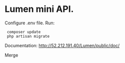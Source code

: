 # Lumen mini API.


Configure .env file.
Run: 
```
 composer update
 php artisan migrate
 ```

Documentation: http://52.212.191.40/Lumen/public/doc/

Merge
